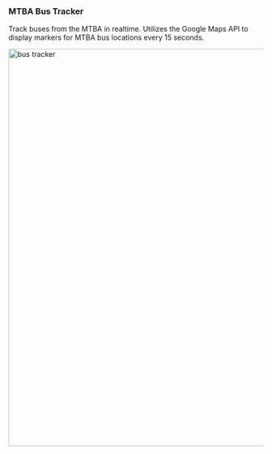 ### MTBA Bus Tracker


Track buses from the MTBA in realtime. Utilizes the Google Maps API to display markers for MTBA bus locations every 15 seconds.


<img width="784" alt="bus tracker" src="https://github.com/jeremypatino/BusTracker/assets/138622615/3596c49c-e199-45d1-9827-d5db6ed95804">
